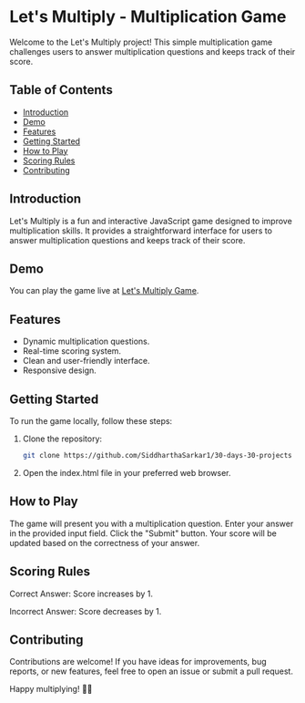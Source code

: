 # Let's Multiply - Multiplication Game

Welcome to the Let's Multiply project! This simple multiplication game challenges users to answer multiplication questions and keeps track of their score.

## Table of Contents

- [Introduction](#introduction)
- [Demo](#demo)
- [Features](#features)
- [Getting Started](#getting-started)
- [How to Play](#how-to-play)
- [Scoring Rules](#scoring-rules)
- [Contributing](#contributing)

## Introduction

Let's Multiply is a fun and interactive JavaScript game designed to improve multiplication skills. It provides a straightforward interface for users to answer multiplication questions and keeps track of their score.

## Demo

You can play the game live at [Let's Multiply Game](https://siddharthasid.github.io/lets-multiply/).

## Features

- Dynamic multiplication questions.
- Real-time scoring system.
- Clean and user-friendly interface.
- Responsive design.

## Getting Started

To run the game locally, follow these steps:

1. Clone the repository:

   ```bash
   git clone https://github.com/SiddharthaSarkar1/30-days-30-projects

2. Open the index.html file in your preferred web browser.

## How to Play
The game will present you with a multiplication question. Enter your answer in the provided input field. Click the "Submit" button. Your score will be updated based on the correctness of your answer.

## Scoring Rules

Correct Answer: Score increases by 1.

Incorrect Answer: Score decreases by 1.

## Contributing
Contributions are welcome! If you have ideas for improvements, bug reports, or new features, feel free to open an issue or submit a pull request.


Happy multiplying! 🚀✨